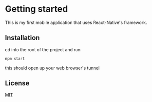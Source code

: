 # Getting started 

This is my first mobile application that uses React-Native's framework.  

## Installation

cd into the root of the project and run
 
```bash
npm start
```
 this should open up your web browser's tunnel 

## License
[MIT](https://choosealicense.com/licenses/mit/)
